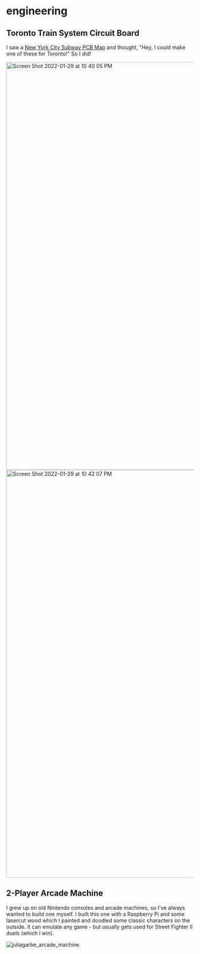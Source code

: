 engineering
=====
Toronto Train System Circuit Board
------
I saw a [New York City Subway PCB Map](https://www.traintrackr.io/product/mta2) and thought, "Hey, I could make one of these for Toronto!" So I did! 

<img width="1093" alt="Screen Shot 2022-01-29 at 10 40 05 PM" src="https://user-images.githubusercontent.com/49330502/151730903-6c7df5f5-e12e-4293-9956-24456e2b9756.png">
<img width="1093" alt="Screen Shot 2022-01-29 at 10 42 07 PM" src="https://user-images.githubusercontent.com/49330502/151731267-d5086a5f-1208-4c3c-93a3-19dc890ec328.png">

2-Player Arcade Machine
------
I grew up on old Nintendo consoles and arcade machines, so I've always wanted to build one myself. I built this one with a Raspberry Pi and some lasercut wood which I painted and doodled some classic characters on the outside. It can emulate any game - but usually gets used for Street Fighter II duels (which I win). 

![juliagarbe_arcade_machine](https://user-images.githubusercontent.com/49330502/151733670-e1b4e8c8-ceb8-4762-98e5-6241229c3f04.jpg)
